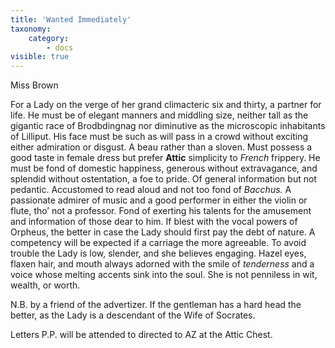 ```yaml
---
title: 'Wanted Immediately'
taxonomy:
    category:
        - docs
visible: true
---
```


<div class="author">Miss Brown</div>

For a Lady on the verge of her grand climacteric six and thirty, a partner for life. He must be of elegant manners and middling size, neither tall as the gigantic race of Brodbdingnag nor diminutive as the microscopic inhabitants of Lilliput. His face must be such as will pass in a crowd without exciting either admiration or disgust. A beau rather than a sloven. Must possess a good taste in female dress but prefer **Attic** simplicity to *French* frippery. He must be fond of domestic happiness, generous without extravagance, and splendid without ostentation, a foe to pride. Of general information but not pedantic. Accustomed to read aloud and not too fond of *Bacchus.* A passionate admirer of music and a good performer in either the violin or flute, tho’ not a professor. Fond of exerting his talents for the amusement and information of those dear to him. If blest with the vocal powers of Orpheus, the better in case the Lady should first pay the debt of nature. A competency will be expected if a carriage the more agreeable. To avoid trouble the Lady is low, slender, and she believes engaging. Hazel eyes, flaxen hair, and mouth always adorned with the smile of *tenderness* and a voice whose melting accents sink into the soul. She is not penniless in wit, wealth, or worth.

N.B. by a friend of the advertizer. If the gentleman has a hard head the better, as the Lady is a descendant of the Wife of Socrates.

Letters P.P. will be attended to directed to AZ at the Attic Chest.